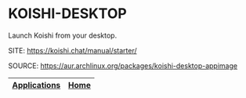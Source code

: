 # KOISHI-DESKTOP

 Launch Koishi from your desktop.

 SITE: https://koishi.chat/manual/starter/

 SOURCE: https://aur.archlinux.org/packages/koishi-desktop-appimage

 | [Applications](https://portable-linux-apps.github.io/apps.html) | [Home](https://portable-linux-apps.github.io)
 | --- | --- |
